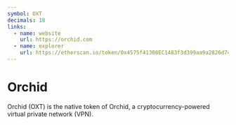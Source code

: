 ```yaml
---
symbol: OXT
decimals: 18
links:
  - name: website
    url: https://orchid.com
  - name: explorer
    url: https://etherscan.io/token/0x4575f41308EC1483f3d399aa9a2826d74Da13Deb
---
```


# Orchid

Orchid (OXT) is the native token of Orchid, a cryptocurrency-powered virtual private network (VPN).
